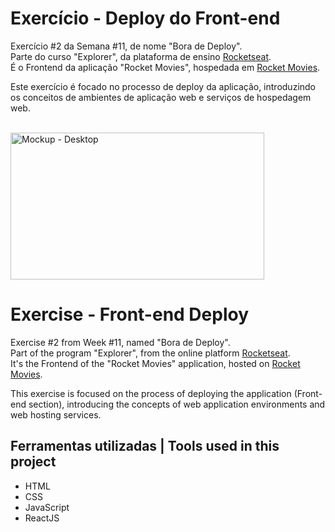 # Exercício - Deploy do Front-end

Exercício #2 da Semana #11, de nome "Bora de Deploy".<br>
Parte do curso "Explorer", da plataforma de ensino [Rocketseat](https://rocketseat.com.br/).<br>
É o Frontend da aplicação "Rocket Movies", hospedada em [Rocket Movies](https://rocketmoviesleonardodebattisti.netlify.app/).

Este exercício é focado no processo de deploy da aplicação,
introduzindo os conceitos de ambientes de aplicação web e serviços de hospedagem web.

<br>
  <img width="406" height="235" alt="Mockup - Desktop" src="https://github.com/user-attachments/assets/9e0a32ae-2d54-4ee7-b9bf-3329ae315737" />
<br>

# Exercise - Front-end Deploy

Exercise #2 from Week #11, named "Bora de Deploy".<br>
Part of the program "Explorer", from the online platform [Rocketseat](https://rocketseat.com.br/).<br>
It's the Frontend of the "Rocket Movies" application, hosted on [Rocket Movies](https://rocketmoviesleonardodebattisti.netlify.app/).

This exercise is focused on the process of deploying the application (Front-end section),
introducing the concepts of web application environments and web hosting services.


## Ferramentas utilizadas | Tools used in this project

- HTML
- CSS
- JavaScript
- ReactJS
